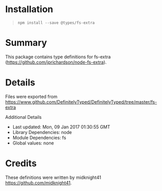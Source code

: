 # Installation
> `npm install --save @types/fs-extra`

# Summary
This package contains type definitions for fs-extra (https://github.com/jprichardson/node-fs-extra).

# Details
Files were exported from https://www.github.com/DefinitelyTyped/DefinitelyTyped/tree/master/fs-extra

Additional Details
 * Last updated: Mon, 09 Jan 2017 01:30:55 GMT
 * Library Dependencies: node
 * Module Dependencies: fs
 * Global values: none

# Credits
These definitions were written by midknight41 <https://github.com/midknight41>.
